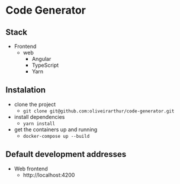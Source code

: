 # Code Generator

## Stack

- Frontend
	- web
		- Angular
		- TypeScript
		- Yarn

## Instalation

- clone the project
	- `git clone git@github.com:oliveirarthur/code-generator.git`
- install dependencies
	- `yarn install`
- get the containers up and running
	- `docker-compose up --build`

## Default development addresses

- Web frontend
	- http://localhost:4200
